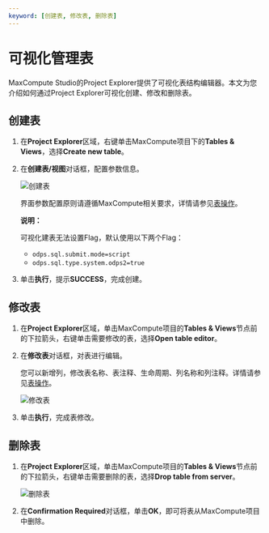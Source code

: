 ```yaml
---
keyword: [创建表, 修改表, 删除表]
---
```


# 可视化管理表

MaxCompute Studio的Project Explorer提供了可视化表结构编辑器。本文为您介绍如何通过Project Explorer可视化创建、修改和删除表。

## 创建表

1.  在**Project Explorer**区域，右键单击MaxCompute项目下的**Tables & Views**，选择**Create new table**。

2.  在**创建表/视图**对话框，配置参数信息。

    ![创建表](https://static-aliyun-doc.oss-cn-hangzhou.aliyuncs.com/assets/img/zh-CN/4836670061/p1708.png)

    界面参数配置原则请遵循MaxCompute相关要求，详情请参见[表操作](/cn.zh-CN/开发/SQL及函数/DDL语句/表操作.md)。

    **说明：**

    可视化建表无法设置Flag，默认使用以下两个Flag：

    -   `odps.sql.submit.mode=script`
    -   `odps.sql.type.system.odps2=true`
3.  单击**执行**，提示**SUCCESS**，完成创建。


## 修改表

1.  在**Project Explorer**区域，单击MaxCompute项目的**Tables & Views**节点前的下拉箭头，右键单击需要修改的表，选择**Open table editor**。

2.  在**修改表**对话框，对表进行编辑。

    您可以新增列，修改表名称、表注释、生命周期、列名称和列注释。详情请参见[表操作](/cn.zh-CN/开发/SQL及函数/DDL语句/表操作.md)。

    ![修改表](https://static-aliyun-doc.oss-cn-hangzhou.aliyuncs.com/assets/img/zh-CN/7345819951/p1711.png)

3.  单击**执行**，完成表修改。


## 删除表

1.  在**Project Explorer**区域，单击MaxCompute项目的**Tables & Views**节点前的下拉箭头，右键单击需要删除的表，选择**Drop table from server**。

    ![删除表](https://static-aliyun-doc.oss-cn-hangzhou.aliyuncs.com/assets/img/zh-CN/0095670061/p1712.png)

2.  在**Confirmation Required**对话框，单击**OK**，即可将表从MaxCompute项目中删除。


